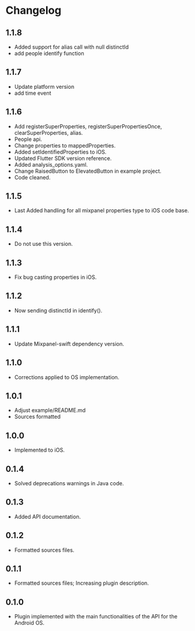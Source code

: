 # Changelog

## 1.1.8

* Added support for alias call with null distinctId
* add people identify function

## 1.1.7

* Update platform version
* add time event

## 1.1.6

* Add registerSuperProperties, registerSuperPropertiesOnce, clearSuperProperties, alias.
* People api.
* Change properties to mappedProperties.
* Added setIdentifiedProperties to iOS.
* Updated Flutter SDK version reference.
* Added analysis_options.yaml.
* Change RaisedButton to ElevatedButton in example project.
* Code cleaned.

## 1.1.5

* Last Added handling for all mixpanel properties type to iOS code base.

## 1.1.4

* Do not use this version.

## 1.1.3

* Fix bug casting properties in iOS.

## 1.1.2

* Now sending distinctId in identify().

## 1.1.1

* Update Mixpanel-swift dependency version.

## 1.1.0

* Corrections applied to OS implementation.

## 1.0.1

* Adjust example/README.md
* Sources formatted

## 1.0.0

* Implemented to iOS.

## 0.1.4

* Solved deprecations warnings in Java code.

## 0.1.3

* Added API documentation.

## 0.1.2

* Formatted sources files.

## 0.1.1

* Formatted sources files; Increasing plugin description.

## 0.1.0

* Plugin implemented with the main functionalities of the API for the Android OS.
